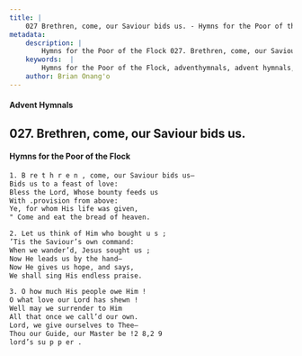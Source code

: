 ```yaml
---
title: |
    027 Brethren, come, our Saviour bids us. - Hymns for the Poor of the Flock
metadata:
    description: |
        Hymns for the Poor of the Flock 027. Brethren, come, our Saviour bids us.. B re t h r e n , come, our Saviour bids us— Bids us to a feast of love: Bless the Lord, Whose bounty feeds us  With .provision from above: Ye, for whom His life was given, " Come and eat the bread of heaven. 
    keywords:  |
        Hymns for the Poor of the Flock, adventhymnals, advent hymnals, Brethren, come, our Saviour bids us., B re t h r e n , come, our Saviour bids us—, 
    author: Brian Onang'o
---
```


#### Advent Hymnals
## 027. Brethren, come, our Saviour bids us.
####  Hymns for the Poor of the Flock

```txt
1. B re t h r e n , come, our Saviour bids us—
Bids us to a feast of love:
Bless the Lord, Whose bounty feeds us 
With .provision from above:
Ye, for whom His life was given,
" Come and eat the bread of heaven.

2. Let us think of Him who bought u s ;
’Tis the Saviour’s own command: 
When we wander’d, Jesus sought us ;
Now He leads us by the hand—
Now He gives us hope, and says,
We shall sing His endless praise.

3. O how much His people owe Him !
O what love our Lord has shewn !
Well may we surrender to Him 
All that once we call’d our own.
Lord, we give ourselves to Thee—
Thou our Guide, our Master be !2 8,2 9
lord’s su p p er .
```